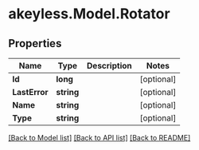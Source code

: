 # akeyless.Model.Rotator
## Properties

Name | Type | Description | Notes
------------ | ------------- | ------------- | -------------
**Id** | **long** |  | [optional] 
**LastError** | **string** |  | [optional] 
**Name** | **string** |  | [optional] 
**Type** | **string** |  | [optional] 

[[Back to Model list]](../README.md#documentation-for-models) [[Back to API list]](../README.md#documentation-for-api-endpoints) [[Back to README]](../README.md)

